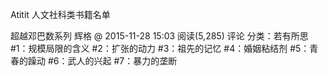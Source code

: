 Atitit 人文社科类书籍名单

超越邓巴数系列
辉格 @ 2015-11-28 15:03  阅读(5,285)  评论   分类：若有所思        
#1：规模局限的含义
#2：扩张的动力
#3：祖先的记忆
#4：婚姻粘结剂
#5：青春的躁动
#6：武人的兴起
#7：暴力的垄断
